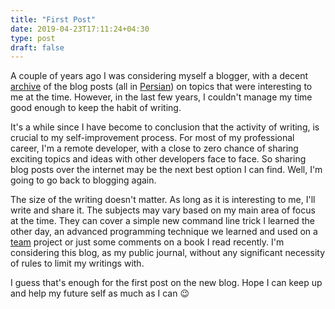 ```yaml
---
title: "First Post"
date: 2019-04-23T17:11:24+04:30
type: post
draft: false
---
```


A couple of years ago I was considering myself a blogger, with a decent
[archive](https://shahinism.com/archive/fa/) of the blog posts (all in
[Persian](https://en.wikipedia.org/wiki/Persian_language)) on topics that were
interesting to me at the time. However, in the last few years, I couldn't manage
my time good enough to keep the habit of writing.

It's a while since I have become to conclusion that the activity of writing, is
crucial to my self-improvement process. For most of my professional career, I'm
a remote developer, with a close to zero chance of sharing exciting topics and
ideas with other developers face to face. So sharing blog posts over the
internet may be the next best option I can find. Well, I'm going to go back to
blogging again.

The size of the writing doesn't matter. As long as it is interesting to me, I'll
write and share it. The subjects may vary based on my main area of focus at the
time. They can cover a simple new command line trick I learned the other day, an
advanced programming technique we learned and used on a
[team](https://foundersbuddy.com/) project or just some comments on a book I
read recently. I'm considering this blog, as my public journal, without any
significant necessity of rules to limit my writings with.

I guess that's enough for the first post on the new blog. Hope I can keep up and
help my future self as much as I can :wink:
